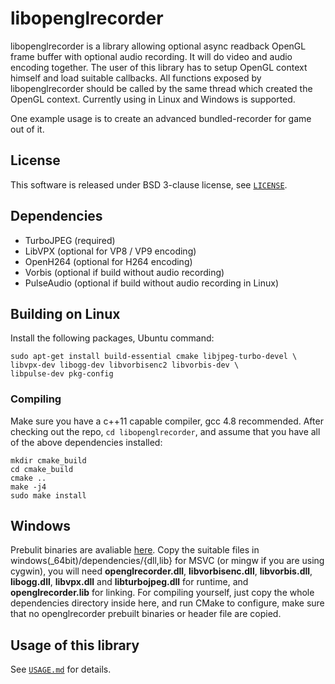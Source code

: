 # libopenglrecorder

libopenglrecorder is a library allowing optional async readback OpenGL
frame buffer with optional audio recording. It will do video and audio
encoding together. The user of this library has to setup OpenGL context
himself and load suitable callbacks. All functions exposed by
libopenglrecorder should be called by the same thread which created the
OpenGL context. Currently using in Linux and Windows is supported.

One example usage is to create an advanced bundled-recorder for game out of it.

## License
This software is released under BSD 3-clause license, see [`LICENSE`](/LICENSE).

## Dependencies
  * TurboJPEG (required)
  * LibVPX (optional for VP8 / VP9 encoding)
  * OpenH264 (optional for H264 encoding)
  * Vorbis (optional if build without audio recording)
  * PulseAudio (optional if build without audio recording in Linux)

## Building on Linux

Install the following packages, Ubuntu command:

```
sudo apt-get install build-essential cmake libjpeg-turbo-devel \
libvpx-dev libogg-dev libvorbisenc2 libvorbis-dev \
libpulse-dev pkg-config
```

### Compiling

Make sure you have a c++11 capable compiler, gcc 4.8 recommended. After
checking out the repo, `cd libopenglrecorder`, and assume that you have all of
the above dependencies installed:

```
mkdir cmake_build
cd cmake_build
cmake ..
make -j4
sudo make install
```

## Windows

Prebulit binaries are avaliable [here](https://github.com/supertuxkart/dependencies).
Copy the suitable files in windows(_64bit)/dependencies/{dll,lib} for MSVC
(or mingw if you are using cygwin), you will need
**openglrecorder.dll**, **libvorbisenc.dll**, **libvorbis.dll**, **libogg.dll**,
**libvpx.dll** and **libturbojpeg.dll** for runtime, and **openglrecorder.lib**
for linking. For compiling yourself, just copy the whole dependencies directory
inside here, and run CMake to configure, make sure that no openglrecorder
prebuilt binaries or header file are copied.

## Usage of this library

See [`USAGE.md`](/USAGE.md) for details.
